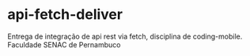 # api-fetch-deliver
Entrega de integração de api rest via fetch, disciplina de coding-mobile. Faculdade SENAC de Pernambuco
